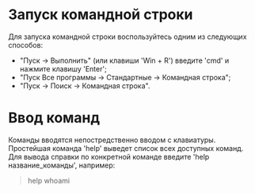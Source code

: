 # Запуск командной строки 
Для запуска командной строки воспользуйтесь одним из следующих способов: 
* "Пуск -> Выполнить" (или клавиши 'Win + R') введите 'cmd' и нажмите клавишу 'Enter'; 
* "Пуск Все программы -> Стандартные -> Командная строка"; 
* "Пуск -> Поиск -> Командная строка". 

# Ввод команд 
Команды вводятся непостредственно вводом с клавиатуры. Простейшая команда 'help' выведет список всех доступных команд. Для вывода справки по конкретной команде введите 'help название_команды', например: 
> help whoami 
